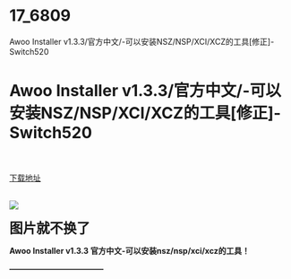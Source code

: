 # 17_6809
Awoo Installer v1.3.3/官方中文/-可以安装NSZ/NSP/XCI/XCZ的工具[修正]-Switch520
# Awoo Installer v1.3.3/官方中文/-可以安装NSZ/NSP/XCI/XCZ的工具[修正]-Switch520
 <br/></br>
[下载地址](https://www.switch520.cc/article/6809 "下载地址")
<br/></br>

<p><img src="https://ae01.alicdn.com/kf/U2999c2f624b542668ffc7173189dc536K.jpg"></p>
<p><span style="font-size: 24px"><strong>图片就不换了</strong></span></p>
<p><span><strong>Awoo Installer v1.3.3 官方中文-可以安装nsz/nsp/xci/xcz的工具！</strong></span></p>
<p><span><strong>————————————</strong></span></p>
